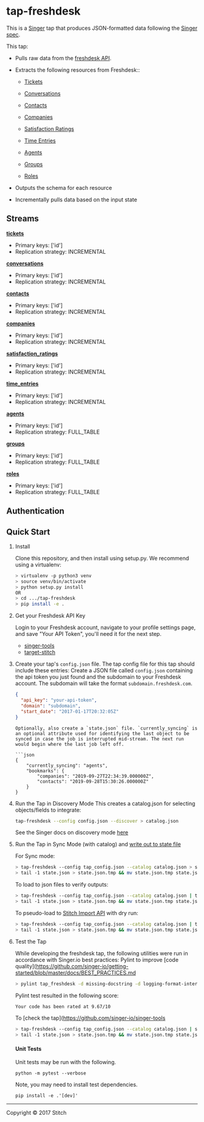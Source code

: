 # tap-freshdesk

This is a [Singer](https://singer.io) tap that produces JSON-formatted data
following the [Singer
spec](https://github.com/singer-io/getting-started/blob/master/SPEC.md).

This tap:

- Pulls raw data from the [freshdesk API](https://developers.freshdesk.com/api/).
- Extracts the following resources from Freshdesk::
    - [Tickets](https://developers.freshdesk.com/api/#list_all_tickets)

    - [Conversations](https://developers.freshdesk.com/api/#list_all_ticket_notes)

    - [Contacts](https://developers.freshdesk.com/api/#list_all_contacts)

    - [Companies](https://developers.freshdesk.com/api/#list_all_companies)

    - [Satisfaction Ratings](https://developers.freshdesk.com/api/#view_ticket_satisfaction_ratings)

    - [Time Entries](https://developers.freshdesk.com/api/#list_all_ticket_timeentries)

    - [Agents](https://developers.freshdesk.com/api/#list_all_agents)

    - [Groups](https://developers.freshdesk.com/api/#list_all_groups)

    - [Roles](https://developers.freshdesk.com/api/#list_all_roles)

- Outputs the schema for each resource
- Incrementally pulls data based on the input state


## Streams


**[tickets](https://developers.freshdesk.com/api/#list_all_tickets)**
- Primary keys: ['id']
- Replication strategy: INCREMENTAL

**[conversations](https://developers.freshdesk.com/api/#list_all_ticket_notes)**
- Primary keys: ['id']
- Replication strategy: INCREMENTAL

**[contacts](https://developers.freshdesk.com/api/#list_all_contacts)**
- Primary keys: ['id']
- Replication strategy: INCREMENTAL

**[companies](https://developers.freshdesk.com/api/#list_all_companies)**
- Primary keys: ['id']
- Replication strategy: INCREMENTAL

**[satisfaction_ratings](https://developers.freshdesk.com/api/#view_ticket_satisfaction_ratings)**
- Primary keys: ['id']
- Replication strategy: INCREMENTAL

**[time_entries](https://developers.freshdesk.com/api/#list_all_ticket_timeentries)**
- Primary keys: ['id']
- Replication strategy: INCREMENTAL

**[agents](https://developers.freshdesk.com/api/#list_all_agents)**
- Primary keys: ['id']
- Replication strategy: FULL_TABLE

**[groups](https://developers.freshdesk.com/api/#list_all_groups)**
- Primary keys: ['id']
- Replication strategy: FULL_TABLE

**[roles](https://developers.freshdesk.com/api/#list_all_roles)**
- Primary keys: ['id']
- Replication strategy: FULL_TABLE



## Authentication

## Quick Start

1. Install

    Clone this repository, and then install using setup.py. We recommend using a virtualenv:

    ```bash
    > virtualenv -p python3 venv
    > source venv/bin/activate
    > python setup.py install
    OR
    > cd .../tap-freshdesk
    > pip install -e .
    ```
2. Get your Freshdesk API Key

    Login to your Freshdesk account, navigate to your profile settings
    page, and save "Your API Token", you'll need it for the next step.


    - [singer-tools](https://github.com/singer-io/singer-tools)
    - [target-stitch](https://github.com/singer-io/target-stitch)

3. Create your tap's `config.json` file.  The tap config file for this tap should include these entries:
    Create a JSON file called `config.json` containing the api token you just found and
    the subdomain to your Freshdesk account. The subdomain will take the format
    `subdomain.freshdesk.com`.

    ```json
    {
      "api_key": "your-api-token",
      "domain": "subdomain",
      "start_date": "2017-01-17T20:32:05Z"
    }
    ```
    ```
    Optionally, also create a `state.json` file. `currently_syncing` is an optional attribute used for identifying the last object to be synced in case the job is interrupted mid-stream. The next run would begin where the last job left off.

    ```json
    {
        "currently_syncing": "agents",
        "bookmarks": {
            "companies": "2019-09-27T22:34:39.000000Z",
            "contacts": "2019-09-28T15:30:26.000000Z"
        }
    }
    ```

4. Run the Tap in Discovery Mode
    This creates a catalog.json for selecting objects/fields to integrate:
    ```bash
    tap-freshdesk --config config.json --discover > catalog.json
    ```
   See the Singer docs on discovery mode
   [here](https://github.com/singer-io/getting-started/blob/master/docs/DISCOVERY_MODE.md)

5. Run the Tap in Sync Mode (with catalog) and [write out to state file](https://github.com/singer-io/getting-started/blob/master/docs/RUNNING_AND_DEVELOPING.md)

    For Sync mode:
    ```bash
    > tap-freshdesk --config tap_config.json --catalog catalog.json > state.json
    > tail -1 state.json > state.json.tmp && mv state.json.tmp state.json
    ```
    To load to json files to verify outputs:
    ```bash
    > tap-freshdesk --config tap_config.json --catalog catalog.json | target-json > state.json
    > tail -1 state.json > state.json.tmp && mv state.json.tmp state.json
    ```
    To pseudo-load to [Stitch Import API](https://github.com/singer-io/target-stitch) with dry run:
    ```bash
    > tap-freshdesk --config tap_config.json --catalog catalog.json | target-stitch --config target_config.json --dry-run > state.json
    > tail -1 state.json > state.json.tmp && mv state.json.tmp state.json
    ```

6. Test the Tap

    While developing the freshdesk tap, the following utilities were run in accordance with Singer.io best practices:
    Pylint to improve [code quality](https://github.com/singer-io/getting-started/blob/master/docs/BEST_PRACTICES.md
    ```bash
    > pylint tap_freshdesk -d missing-docstring -d logging-format-interpolation -d too-many-locals -d too-many-arguments
    ```
    Pylint test resulted in the following score:
    ```bash
    Your code has been rated at 9.67/10
    ```

    To [check the tap](https://github.com/singer-io/singer-tools
    ```bash
    > tap-freshdesk --config tap_config.json --catalog catalog.json | singer-check-tap > state.json
    > tail -1 state.json > state.json.tmp && mv state.json.tmp state.json
    ```

    #### Unit Tests

    Unit tests may be run with the following.

    ```
    python -m pytest --verbose
    ```

    Note, you may need to install test dependencies.

    ```
    pip install -e .'[dev]'
    ```
---

Copyright &copy; 2017 Stitch
